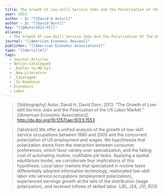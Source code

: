 ```yaml
---
title: The Growth of Low-skill Service Jobs and the Polarization of the US Labor Market
year: 2013
author - 1: "[[David H Autor]]"
author - 2: "[[David Dorn]]"
key: "[[@Autor2013-ht]]"
aliases:
  - The Growth Of Low-Skill Service Jobs And The Polarization Of The Us Labor Market
journal: "[[American Economic Review]]"
publisher: "[[American Economic Association]]"
type: "[[@article]]"
tags:
  - Journal-Articles
  - Notion-Catalogued
  - _BibTex-to-MD-Git
  - _New-Literature
  - _Cataloged
  - _In-Readwise
  - Economics
  - Labor
---
```


> [!bibliography]
> Autor, David H, David Dorn. 2013. “The Growth of Low-skill Service Jobs and the Polarization of the US Labor Market.” [[American Economic Association]]. http://dx.doi.org/10.1257/aer.103.5.1553

> [!abstract]
> We offer a unified analysis of the growth of low-skill service occupations between 1980 and 2005 and the concurrent polarization of US employment and wages. We hypothesize that polarization stems from the interaction between consumer preferences, which favor variety over specialization, and the falling cost of automating routine, codifiable job tasks. Applying a spatial equilibrium model, we corroborate four implications of this hypothesis. Local labor markets that specialized in routine tasks differentially adopted information technology, reallocated low-skill labor into service occupations (employment polarization), experienced earnings growth at the tails of the distribution (wage polarization), and received inflows of skilled labor. (JEL J24, J31, R23)